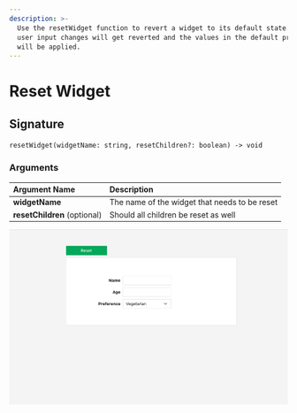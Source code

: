```yaml
---
description: >-
  Use the resetWidget function to revert a widget to its default state.  Any
  user input changes will get reverted and the values in the default properties
  will be applied.
---
```


# Reset Widget

## Signature

```text
resetWidget(widgetName: string, resetChildren?: boolean) -> void
```

### Arguments

| **Argument Name** | **Description** |
| :--- | :--- |
| **widgetName** | The name of the widget that needs to be reset |
| **resetChildren** \(optional\) | Should all children be reset as well |

![Click to expand](../.gitbook/assets/resetWidget.gif)

